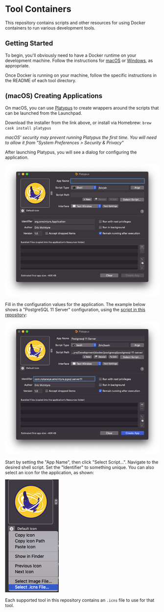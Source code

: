 # Tool Containers

This repository contains scripts and other resources for using Docker containers to run various development tools.

## Getting Started

To begin, you'll obviously need to have a Docker runtime on your development machine. Follow the instructions for
[macOS](https://docs.docker.com/docker-for-mac/install/) or
[Windows](https://docs.docker.com/docker-for-windows/install/), as appropriate.

Once Docker is running on your machine, follow the specific instructions in the README of each tool directory.

## (macOS) Creating Applications

On macOS, you can use [Platypus](https://sveinbjorn.org/platypus) to create wrappers around the scripts that can be
launched from the Launchpad.

Download the installer from the link above, or install via Homebrew: `brew cask install platypus`

_macOS' security may prevent running Platypus the first time. You will need to allow it from "System Preferences >
Security & Privacy"_

After launching Platypus, you will see a dialog for configuring the application.

![Platypus main dialog](doc/platypus-main.png)

Fill in the configuration values for the application. The example below shows a "PostgreSQL 11 Server" configuration,
using the [script in this repository](postgresql.postgresql-11-server):

![PostgreSQL 11 Server example config](doc/platypus-example-postgres.png)

Start by setting the "App Name", then click "Select Script...". Navigate to the desired shell script. Set the
"Identifier" to something unique. You can also select an icon for the application, as shown:

![Select application icon in Platypus](doc/platypus-select-icon.png)

Each supported tool in this repository contains an `.icns` file to use for that tool.
